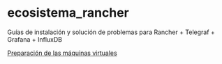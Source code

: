 # ecosistema_rancher

Guías de instalación y solución de problemas para Rancher + Telegraf + Grafana + InfluxDB

[Preparación de las máquinas virtuales](/01_PreparacionMaquinasVirtuales.md)
